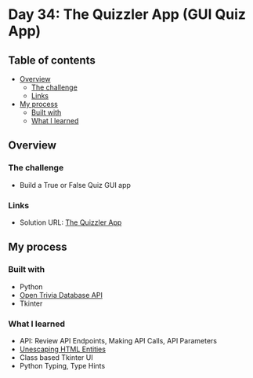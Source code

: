 # Day 34: The Quizzler App (GUI Quiz App)

## Table of contents

- [Overview](#overview)
  - [The challenge](#the-challenge)
  - [Links](#links)
- [My process](#my-process)
  - [Built with](#built-with)
  - [What I learned](#what-i-learned)

## Overview

### The challenge

- Build a True or False Quiz GUI app

### Links

- Solution URL: [The Quizzler App](https://github.com/Mikerniker/100_Days_of_Python/tree/main/Day34)

## My process

### Built with

- Python
- [Open Trivia Database API](https://opentdb.com/api_config.php)
- Tkinter


### What I learned
- API: Review API Endpoints, Making API Calls, API Parameters
- [Unescaping HTML Entities](https://www.freeformatter.com/html-escape.html)
- Class based Tkinter UI
- Python Typing, Type Hints



